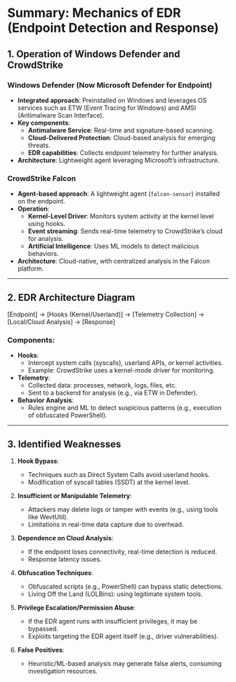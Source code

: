 # Summary: Mechanics of EDR (Endpoint Detection and Response)

## 1. Operation of Windows Defender and CrowdStrike

### Windows Defender (Now Microsoft Defender for Endpoint)
- **Integrated approach**: Preinstalled on Windows and leverages OS services such as ETW (Event Tracing for Windows) and AMSI (Antimalware Scan Interface).
- **Key components**:
    - **Antimalware Service**: Real-time and signature-based scanning.
    - **Cloud-Delivered Protection**: Cloud-based analysis for emerging threats.
    - **EDR capabilities**: Collects endpoint telemetry for further analysis.
- **Architecture**: Lightweight agent leveraging Microsoft’s infrastructure.

### CrowdStrike Falcon
- **Agent-based approach**: A lightweight agent (`falcon-sensor`) installed on the endpoint.
- **Operation**:
    - **Kernel-Level Driver**: Monitors system activity at the kernel level using hooks.
    - **Event streaming**: Sends real-time telemetry to CrowdStrike’s cloud for analysis.
    - **Artificial Intelligence**: Uses ML models to detect malicious behaviors.
- **Architecture**: Cloud-native, with centralized analysis in the Falcon platform.

---

## 2. EDR Architecture Diagram
[Endpoint] → [Hooks (Kernel/Userland)] → [Telemetry Collection] → [Local/Cloud Analysis] → [Response]

### Components:
- **Hooks**:  
    - Intercept system calls (syscalls), userland APIs, or kernel activities.  
    - Example: CrowdStrike uses a kernel-mode driver for monitoring.  
- **Telemetry**:  
    - Collected data: processes, network, logs, files, etc.  
    - Sent to a backend for analysis (e.g., via ETW in Defender).  
- **Behavior Analysis**:  
    - Rules engine and ML to detect suspicious patterns (e.g., execution of obfuscated PowerShell).  

---

## 3. Identified Weaknesses

1. **Hook Bypass**:
    - Techniques such as Direct System Calls avoid userland hooks.  
    - Modification of syscall tables (SSDT) at the kernel level.  

2. **Insufficient or Manipulable Telemetry**:
    - Attackers may delete logs or tamper with events (e.g., using tools like WevtUtil).  
    - Limitations in real-time data capture due to overhead.  

3. **Dependence on Cloud Analysis**:
    - If the endpoint loses connectivity, real-time detection is reduced.  
    - Response latency issues.  

4. **Obfuscation Techniques**:
    - Obfuscated scripts (e.g., PowerShell) can bypass static detections.  
    - Living Off the Land (LOLBins): using legitimate system tools.  

5. **Privilege Escalation/Permission Abuse**:
    - If the EDR agent runs with insufficient privileges, it may be bypassed.  
    - Exploits targeting the EDR agent itself (e.g., driver vulnerabilities).  

6. **False Positives**:
    - Heuristic/ML-based analysis may generate false alerts, consuming investigation resources.  
